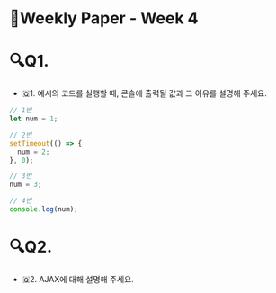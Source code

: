 # 📖Weekly Paper - Week 4

# 🔍Q1.
- 🇶1. 예시의 코드를 실행할 때, 콘솔에 출력될 값과 그 이유를 설명해 주세요.
```js
// 1번
let num = 1;

// 2번
setTimeout(() => {
  num = 2;
}, 0);

// 3번
num = 3;

// 4번
console.log(num);
```

# 🔍Q2.
- 🇶2. AJAX에 대해 설명해 주세요.